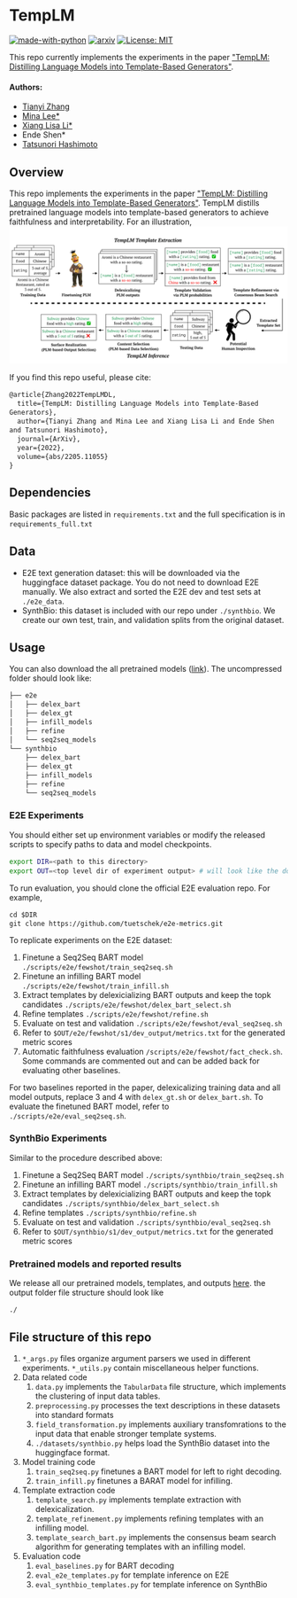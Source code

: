 # TempLM
[![made-with-python](https://img.shields.io/badge/Made%20with-Python-red.svg)](#python)
[![arxiv](https://img.shields.io/badge/arXiv-2205.11055-b31b1b.svg)](https://arxiv.org/abs/2205.11055)
[![License: MIT](https://img.shields.io/badge/License-MIT-yellow.svg)](https://opensource.org/licenses/MIT) 


This repo currently implements the experiments in the paper ["TempLM: Distilling Language Models into Template-Based Generators"](https://arxiv.org/abs/2205.11055).

#### Authors:
* [Tianyi Zhang](https://tiiiger.github.io/)
* [Mina Lee*](https://minalee.info/)
* [Xiang Lisa Li*](https://xiangli1999.github.io/)
* Ende Shen*
* [Tatsunori Hashimoto](https://thashim.github.io/)

## Overview

This repo implements the experiments in the paper ["TempLM: Distilling Language Models into Template-Based Generators"](https://arxiv.org/abs/2205.11055).
TempLM distills pretrained language models into template-based generators to achieve faithfulness and interpretability.
For an illustration,
![](./figure/figure_1.png "SGC")

If you find this repo useful, please cite:
```
@article{Zhang2022TempLMDL,
  title={TempLM: Distilling Language Models into Template-Based Generators},
  author={Tianyi Zhang and Mina Lee and Xiang Lisa Li and Ende Shen and Tatsunori Hashimoto},
  journal={ArXiv},
  year={2022},
  volume={abs/2205.11055}
}
```

## Dependencies
Basic packages are listed in `requirements.txt` and the full specification is in `requirements_full.txt`

## Data
- E2E text generation dataset: this will be downloaded via the huggingface dataset package. You do not need to download E2E manually. We also extract and sorted the E2E dev and test sets at `./e2e_data`.
- SynthBio: this dataset is included with our repo under `./synthbio`. We create our own test, train, and validation splits from the original dataset.

## Usage

You can also download the all pretrained models ([link](https://drive.google.com/file/d/1jiZlN1H4uz9DRn5m63RdOIZrK0isQ71y/view?usp=sharing)). The uncompressed folder should look like:
```
├── e2e
│   ├── delex_bart
│   ├── delex_gt
│   ├── infill_models
│   ├── refine
│   └── seq2seq_models
└── synthbio
    ├── delex_bart
    ├── delex_gt
    ├── infill_models
    ├── refine
    └── seq2seq_models
```


### E2E Experiments
You should either set up environment variables or modify the released scripts to specify paths to data and model checkpoints.
```bash
export DIR=<path to this directory>
export OUT=<top level dir of experiment output> # will look like the downloaded folder if you run all the commands detailed below
```

To run evaluation, you should clone the official E2E evaluation repo. For example,
```
cd $DIR
git clone https://github.com/tuetschek/e2e-metrics.git
```
To replicate experiments on the E2E dataset: 
1. Finetune a Seq2Seq BART model `./scripts/e2e/fewshot/train_seq2seq.sh`
2. Finetune an infilling BART model `./scripts/e2e/fewshot/train_infill.sh`
3. Extract templates by delexicializing BART outputs and keep the topk candidates `./scripts/e2e/fewshot/delex_bart_select.sh`
4. Refine templates `./scripts/e2e/fewshot/refine.sh`
5. Evaluate on test and validation `./scripts/e2e/fewshot/eval_seq2seq.sh`
6. Refer to `$OUT/e2e/fewshot/s1/dev_output/metrics.txt` for the generated metric scores
7. Automatic faithfulness evaluation `/scripts/e2e/fewshot/fact_check.sh`. Some commands are commented out and can be added back for evaluating other baselines.

For two baselines reported in the paper, delexicalizing training data and all model outputs, replace 3 and 4 with `delex_gt.sh` or `delex_bart.sh`.
To evaluate the finetuned BART model, refer to `./scripts/e2e/eval_seq2seq.sh`.

### SynthBio Experiments
Similar to the procedure described above:
1. Finetune a Seq2Seq BART model `./scripts/synthbio/train_seq2seq.sh`
2. Finetune an infilling BART model `./scripts/synthbio/train_infill.sh`
3. Extract templates by delexicializing BART outputs and keep the topk candidates `./scripts/synthbio/delex_bart_select.sh`
4. Refine templates `./scripts/synthbio/refine.sh`
5. Evaluate on test and validation `./scripts/synthbio/eval_seq2seq.sh`
6. Refer to `$OUT/synthbio/s1/dev_output/metrics.txt` for the generated metric scores

### Pretrained models and reported results
We release all our pretrained models, templates, and outputs [here](). the output folder file structure should look like
```
./
```

## File structure of this repo
1. `*_args.py` files organize argument parsers we used in different experiments. `*_utils.py` contain miscellaneous helper functions.
2. Data related code
   1. `data.py` implements the `TabularData` file structure, which implements the clustering of input data tables.
   2. `preprocessing.py` processes the text descriptions in these datasets into standard formats
   3. `field_transformation.py` implements auxiliary transfomrations to the input data that enable stronger template systems.
   4. `./datasets/synthbio.py` helps load the SynthBio dataset into the huggingface format.
3. Model training code
   1. `train_seq2seq.py` finetunes a BART model for left to right decoding.
   2. `train_infill.py` finetunes a BARAT model for infilling.
4. Template extraction code
   1. `template_search.py` implements template extraction with delexicalization.
   2. `template_refinement.py` implements refining templates with an infilling model.
   3. `template_search_bart.py` implements the consensus beam search algorithm for generating templates with an infilling model.
5. Evaluation code
   1. `eval_baselines.py` for BART decoding
   2. `eval_e2e_templates.py` for template inference on E2E
   2. `eval_synthbio_templates.py` for template inference on SynthBio
